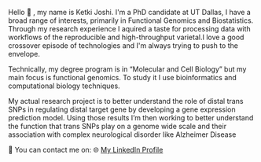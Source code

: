
 Hello :wave: , my name is Ketki Joshi. I'm a PhD candidate at UT Dallas, I have a broad range of interests, primarily in Functional Genomics and Biostatistics. Through my research experience I aquired a taste for processing data with workflows of the reproducible and high-throughput varietal.I love a good crossover episode of technologies and I'm always trying to push to the envelope. 

Technically, my degree program is in “Molecular and Cell Biology” but my main focus is functional genomics. To study it I use bioinformatics and computational biology techniques.

My actual research project is to better understand the role of distal trans SNPs in regulating distal target gene by developing a gene expression prediction model.  Using those results I’m then working to better understand the function that trans SNPs play on a genome wide scale and their association with complex neurological disorder like Alzheimer Disease


📧 You can contact me on:
🌐 [My LinkedIn Profile](https://www.linkedin.com/in/ketkijos/)



